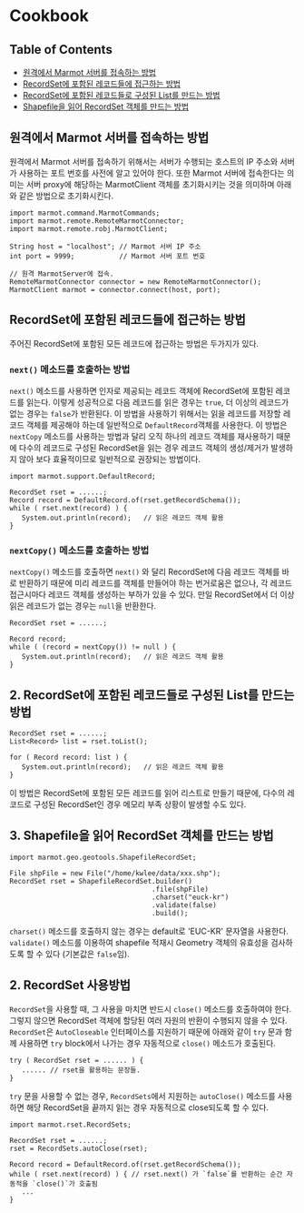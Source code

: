 # Cookbook

## Table of Contents
* [원격에서 Marmot 서버를 접속하는 방법](#connect_marmot)
* [RecordSet에 포함된 레코드들에 접근하는 방법](#1)
* [RecordSet에 포함된 레코드들로 구성된 List를 만드는 방법](#2)
* [Shapefile을 읽어 RecordSet 객체를 만드는 방법](#3)

## <a name="connect_marmot"></a> 원격에서 Marmot 서버를 접속하는 방법
원격에서 Marmot 서버를 접속하기 위해서는 서버가 수행되는 호스트의 IP 주소와 서버가 사용하는
포트 번호를 사전에 알고 있어야 한다.  또한 Marmot 서버에 접속한다는 의미는
서버 proxy에 해당하는 MarmotClient 객체를 초기화시키는 것을 의미하며 아래와 같은 방법으로
초기화시킨다.

<pre><code>import marmot.command.MarmotCommands;
import marmot.remote.RemoteMarmotConnector;
import marmot.remote.robj.MarmotClient;

String host = "localhost"; // Marmot 서버 IP 주소
int port = 9999;           // Marmot 서버 포트 번호

// 원격 MarmotServer에 접속.
RemoteMarmotConnector connector = new RemoteMarmotConnector();
MarmotClient marmot = connector.connect(host, port);
</code></pre>

## RecordSet에 포함된 레코드들에 접근하는 방법 <a name="1"></a>
주어진 RecordSet에 포함된 모든 레코드에 접근하는 방법은 두가지가 있다.

### `next()` 메소드를 호출하는 방법
`next()` 메소드를 사용하면 인자로 제공되는 레코드 객체에 RecordSet에 포함된 레코드를 읽는다.
이렇게 성공적으로 다음 레코드를 읽은 경우는 `true`, 더 이상의 레코드가 없는 경우는 `false`가 반환된다.
이 방법을 사용하기 위해서는 읽을 레코드를 저장할 레코드 객체를 제공해야 하는데 일반적으로
`DefaultRecord`객체를 사용한다. 이 방법은 `nextCopy` 메소드를 사용하는 방법과 달리 오직 하나의
레코드 객체를 재사용하기 때문에 다수의 레코드로 구성된 RecordSet을 읽는 경우 레코드 객체의 생성/제거가
발생하지 않아 보다 효율적이므로 일반적으로 권장되는 방법이다.

<pre><code>import marmot.support.DefaultRecord;

RecordSet rset = ......;
Record record = DefaultRecord.of(rset.getRecordSchema());
while ( rset.next(record) ) {
   System.out.println(record);   // 읽은 레코드 객체 활용
}
</code></pre>

### `nextCopy()` 메소드를 호출하는 방법
`nextCopy()` 메소드를 호출하면 `next()` 와 달리 RecordSet에 다음 레코드 객체를 바로 반환하기 때문에
미리 레코드를 객체를 만들어야 하는 번거로움은 없으나, 각 레코드 접근시마다 레코드 객체를 생성하는
부하가 있을 수 있다. 만일 RecordSet에서 더 이상 읽은 레코드가 없는 경우는 `null`을 반환한다.

<pre><code>RecordSet rset = ......;

Record record;
while ( (record = nextCopy()) != null ) {
   System.out.println(record);   // 읽은 레코드 객체 활용
}
</code></pre>

## 2. RecordSet에 포함된 레코드들로 구성된 List를 만드는 방법 <a name="2"></a>
<pre><code>RecordSet rset = ......;
List&ltRecord> list = rset.toList();

for ( Record record: list ) {
   System.out.println(record);   // 읽은 레코드 객체 활용
}
</code></pre>

이 방법은 RecordSet에 포함된 모든 레코드를 읽어 리스트로 만들기 때문에, 다수의 레코드로
구성된 RecordSet인 경우 메모리 부족 상황이 발생할 수도 있다.

## 3. Shapefile을 읽어 RecordSet 객체를 만드는 방법 <a name="3"></a>
<pre><code>import marmot.geo.geotools.ShapefileRecordSet;

File shpFile = new File("/home/kwlee/data/xxx.shp");
RecordSet rset = ShapefileRecordSet.builder()
                                   .file(shpFile)
                                   .charset("euck-kr")
                                   .validate(false)
                                   .build();
</code></pre>
`charset()` 메소드를 호출하지 않는 경우는 default로 'EUC-KR' 문자열을 사용한다.
`validate()` 메소드를 이용하여 shapefile 적재시 Geometry 객체의 유효성을 검사하도록
할 수 있다 (기본값은 `false`임).

## 2. RecordSet 사용방법
`RecordSet`을 사용할 때, 그 사용을 마치면 반드시 `close()` 메소드를 호출하여야 한다.
그렇지 않으면 RecordSet 객체에 할당된 여러 자원의 반환이 수행되지 않을 수 있다.
`RecordSet`은 `AutoCloseable` 인터페이스를 지원하기 때문에 아래와 같이 `try` 문과 함께 사용하면
`try` block에서 나가는 경우 자동적으로 `close()` 메소드가 호출된다.
<pre><code>try ( RecordSet rset = ...... ) {
   ...... // rset을 활용하는 문장들.
}
</code></pre>

`try` 문을 사용할 수 없는 경우, `RecordSets`에서 지원하는 `autoClose()` 메소드를 사용하면
해당 RecordSet을 끝까지 읽는 경우 자동적으로 close되도록 할 수 있다.
<pre><code>import marmot.rset.RecordSets;

RecordSet rset = ......;
rset = RecordSets.autoClose(rset);

Record record = DefaultRecord.of(rset.getRecordSchema());
while ( rset.next(record) ) { // rset.next() 가 `false`를 반환하는 순간 자동적을 `close()`가 호출됨
   ...
}
</code></pre>

